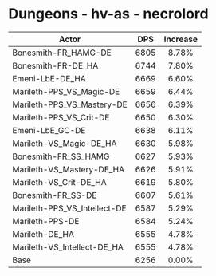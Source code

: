 # Dungeons - hv-as - necrolord
| Actor | DPS | Increase |
|---|:---:|:---:|
|Bonesmith-FR_HAMG-DE|6805|8.78%|
|Bonesmith-FR-DE_HA|6744|7.80%|
|Emeni-LbE-DE_HA|6669|6.60%|
|Marileth-PPS_VS_Magic-DE|6659|6.44%|
|Marileth-PPS_VS_Mastery-DE|6656|6.39%|
|Marileth-PPS_VS_Crit-DE|6650|6.30%|
|Emeni-LbE_GC-DE|6638|6.11%|
|Marileth-VS_Magic-DE_HA|6630|5.98%|
|Bonesmith-FR_SS_HAMG|6627|5.93%|
|Marileth-VS_Mastery-DE_HA|6626|5.91%|
|Marileth-VS_Crit-DE_HA|6619|5.80%|
|Bonesmith-FR_SS-DE|6607|5.61%|
|Marileth-PPS_VS_Intellect-DE|6587|5.29%|
|Marileth-PPS-DE|6584|5.24%|
|Marileth-DE_HA|6555|4.78%|
|Marileth-VS_Intellect-DE_HA|6555|4.78%|
|Base|6256|0.00%|
